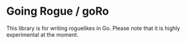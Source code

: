 # Going Rogue / goRo
This library is for writing roguelikes in Go. Please note that it is highly experimental at the moment.
